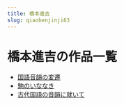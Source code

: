 ```yaml
---
title: 橋本進吉
slug: qiaobenjinji63
---
```


# 橋本進吉の作品一覧

- [国語音韻の変遷](guoyuyinyunnobianqianf6)
- [駒のいななき](junoinanakidb)
- [古代国語の音韻に就いて](gudaiguoyunoyinyunnijiuite62)

